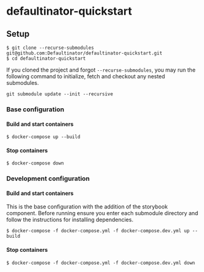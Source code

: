 # defaultinator-quickstart

## Setup

```
$ git clone --recurse-submodules git@github.com:Defaultinator/defaultinator-quickstart.git
$ cd defaultinator-quickstart
```

If you cloned the project and forgot `--recurse-submodules`, you may run the following command to initialize, fetch and checkout any nested submodules.
```
git submodule update --init --recursive
```

### Base configuration
#### Build and start containers

```
$ docker-compose up --build
```

#### Stop containers
```
$ docker-compose down
```

### Development configuration
#### Build and start containers

This is the base configuration with the addition of the storybook component. Before running ensure you enter each submodule directory and follow the instructions for installing dependencies.
```
$ docker-compose -f docker-compose.yml -f docker-compose.dev.yml up --build
```

#### Stop containers
```
$ docker-compose -f docker-compose.yml -f docker-compose.dev.yml down
```
